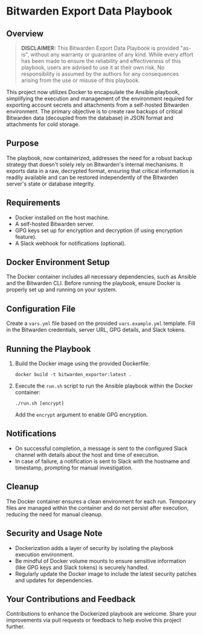 # Bitwarden Export Data Playbook

## Overview

> **DISCLAIMER:** This Bitwarden Export Data Playbook is provided "as-is", without any warranty or guarantee of any kind. While every effort has been made to ensure the reliability and effectiveness of this playbook, users are advised to use it at their own risk. No responsibility is assumed by the authors for any consequences arising from the use or misuse of this playbook.

This project now utilizes Docker to encapsulate the Ansible playbook, simplifying the execution and management of the environment required for exporting account secrets and attachments from a self-hosted Bitwarden environment. The primary objective is to create raw backups of critical Bitwarden data (decoupled from the database) in JSON format and attachments for cold storage.

## Purpose
The playbook, now containerized, addresses the need for a robust backup strategy that doesn't solely rely on Bitwarden's internal mechanisms. It exports data in a raw, decrypted format, ensuring that critical information is readily available and can be restored independently of the Bitwarden server's state or database integrity.

## Requirements
- Docker installed on the host machine.
- A self-hosted Bitwarden server.
- GPG keys set up for encryption and decryption (if using encryption feature).
- A Slack webhook for notifications (optional).

## Docker Environment Setup
The Docker container includes all necessary dependencies, such as Ansible and the Bitwarden CLI. Before running the playbook, ensure Docker is properly set up and running on your system.

## Configuration File
Create a `vars.yml` file based on the provided `vars.example.yml` template. Fill in the Bitwarden credentials, server URL, GPG details, and Slack tokens.

## Running the Playbook
1. Build the Docker image using the provided Dockerfile:

   ```
   docker build -t bitwarden_exporter:latest .
   ```

2. Execute the `run.sh` script to run the Ansible playbook within the Docker container:

   ```
   ./run.sh [encrypt]
   ```

   Add the `encrypt` argument to enable GPG encryption.

## Notifications
- On successful completion, a message is sent to the configured Slack channel with details about the host and time of execution.
- In case of failure, a notification is sent to Slack with the hostname and timestamp, prompting for manual investigation.

## Cleanup
The Docker container ensures a clean environment for each run. Temporary files are managed within the container and do not persist after execution, reducing the need for manual cleanup.

## Security and Usage Note
- Dockerization adds a layer of security by isolating the playbook execution environment.
- Be mindful of Docker volume mounts to ensure sensitive information (like GPG keys and Slack tokens) is securely handled.
- Regularly update the Docker image to include the latest security patches and updates for dependencies.

## Your Contributions and Feedback

Contributions to enhance the Dockerized playbook are welcome. Share your improvements via pull requests or feedback to help evolve this project further.

